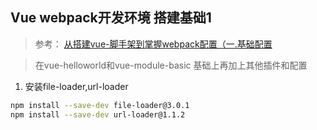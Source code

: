 ## Vue webpack开发环境 搭建基础1
> 参考： [从搭建vue-脚手架到掌握webpack配置（一.基础配置](https://www.jianshu.com/p/f05269760d84)

> 在vue-helloworld和vue-module-basic 基础上再加上其他插件和配置
1. 安装file-loader,url-loader
``` bash
npm install --save-dev file-loader@3.0.1
npm install --save-dev url-loader@1.1.2
```
